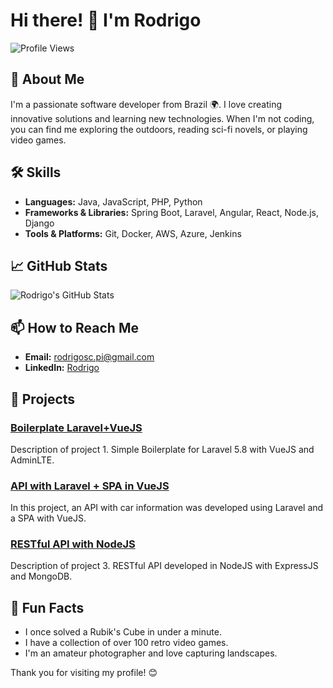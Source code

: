 # Hi there! 👋 I'm Rodrigo

![Profile Views](https://komarev.com/ghpvc/?username=Rodr1go&color=blue)

## 🚀 About Me
I'm a passionate software developer from Brazil 🌍. I love creating innovative solutions and learning new technologies. When I'm not coding, you can find me exploring the outdoors, reading sci-fi novels, or playing video games.

## 🛠️ Skills
- **Languages:** Java, JavaScript, PHP, Python
- **Frameworks & Libraries:** Spring Boot, Laravel, Angular, React, Node.js, Django
- **Tools & Platforms:** Git, Docker, AWS, Azure, Jenkins

## 📈 GitHub Stats
![Rodrigo's GitHub Stats](https://github-readme-stats.vercel.app/api?username=Rodr1go&show_icons=true&theme=radical)

## 📫 How to Reach Me
- **Email:** rodrigosc.pi@gmail.com
- **LinkedIn:** [Rodrigo](https://www.linkedin.com/in/rodrigosantos5)

## 🌟 Projects
### [Boilerplate Laravel+VueJS](https://github.com/Rodr1go/boilerplate-laravel-vuejs)
Description of project 1. Simple Boilerplate for Laravel 5.8 with VueJS and AdminLTE.

### [API with Laravel + SPA in VueJS](https://github.com/Rodr1go/api-carros-spa-vuejs)
In this project, an API with car information was developed using Laravel and a SPA with VueJS.

### [RESTful API with NodeJS](https://github.com/Rodr1go/api-store)
Description of project 3. RESTful API developed in NodeJS with ExpressJS and MongoDB.

## 🎉 Fun Facts
- I once solved a Rubik's Cube in under a minute.
- I have a collection of over 100 retro video games.
- I'm an amateur photographer and love capturing landscapes.

Thank you for visiting my profile! 😊
